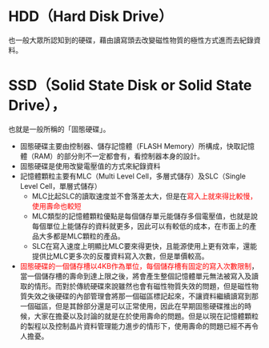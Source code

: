 # HDD（Hard Disk Drive）
也一般大眾所認知到的硬碟，藉由讀寫頭去改變磁性物質的極性方式進而去紀錄資料。

# SSD（Solid State Disk or Solid State Drive），
也就是一般所稱的「固態硬碟」。
- 固態硬碟主要由控制器、儲存記憶體（FLASH Memory）所構成，快取記憶體（RAM）的部分則不一定都會有，看控制器本身的設計。
- 固態硬碟是使用改變電壓值的方式來紀錄資料
- 記憶體顆粒主要有MLC（Multi Level Cell，多層式儲存）及SLC（Single Level Cell，單層式儲存）
    - MLC比起SLC的讀取速度並不會落差太大，但是在<font color="red">寫入上就來得比較慢，使用壽命也較短</font>
    - MLC類型的記憶體顆粒優點是每個儲存單元能儲存多個電壓值，也就是說每個單位上能儲存的資料就更多，因此可以有較低的成本，在市面上的產品大多都是MLC顆粒的產品。
    - SLC在寫入速度上明顯比MLC要來得更快，且能源使用上更有效率，還能提供比MLC更多次的反覆資料寫入次數，但是單價較高。
- <font color="red">固態硬碟的一個儲存槽以4KB作為單位，每個儲存槽有固定的寫入次數限制</font>，當一個儲存槽的壽命到達上限之後，將會產生整個記憶體單元無法被寫入及讀取的情形。而對於傳統硬碟來說雖然也會有磁性物質失效的問題，但是磁性物質失效之後硬碟的內部管理會將那一個磁區標記起來，不讓資料繼續讀寫到那一個磁區，但是其餘部分還是可以正常使用，因此在早期固態硬碟推出的時候，大家在擔憂以及討論的就是在於使用壽命的問題。但是以現在記憶體顆粒的製程以及控制晶片資料管理能力進步的情形下，使用壽命的問題已經不再令人擔憂。